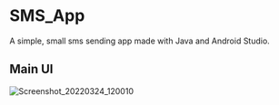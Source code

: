 # SMS_App
A simple, small sms sending app made with Java and Android Studio.

## Main UI
![Screenshot_20220324_120010](https://user-images.githubusercontent.com/87696858/160064884-c150e27b-cbe1-4974-9ff8-349712424b49.png)
